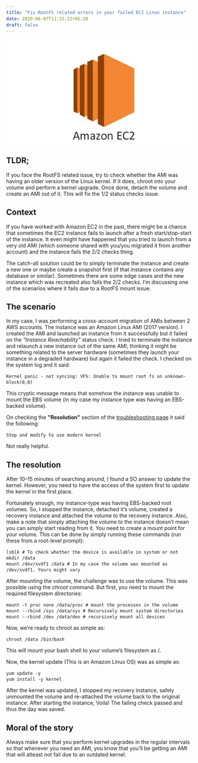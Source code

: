 ```yaml
---
title: "Fix RootFS related errors in your failed EC2 Linux instance"
date: 2020-06-07T11:25:22+05:30
draft: false
---
```


![Amazon EC2](/posts/fix-rootfs-ec2/ec2-front.jpeg)

## TLDR;

If you face the RootFS related issue, try to check whether the AMI was having an older version of the Linux kernel. If it does, chroot into your volume and perform a kernel upgrade. Once done, detach the volume and create an AMI out of it. This will fix the 1/2 status checks issue.

## Context

If you have worked with Amazon EC2 in the past, there might be a chance that sometimes the EC2 instance fails to launch after a fresh start/stop-start of the instance. It even might have happened that you tried to launch from a very old AMI (which someone shared with you/you migrated it from another account) and the instance fails the 2/2 checks thing.

The catch-all solution could be to simply terminate the instance and create a new one or maybe create a snapshot first (if that instance contains any database or similar). Sometimes there are some edge cases and the new instance which was recreated also fails the 2/2 checks. I’m discussing one of the scenarios where it fails due to a RootFS mount issue.

## The scenario

In my case, I was performing a cross-account migration of AMIs between 2 AWS accounts. The instance was an Amazon Linux AMI (2017 version). I created the AMI and launched an instance from it successfully but it failed on the _"Instance Reachability"_ status check. I tried to terminate the instance and relaunch a new instance out of the same AMI, thinking it might be something related to the server hardware (sometimes they launch your instance in a degraded hardware) but again it failed the check. I checked on the system log and it said:

```
Kernel panic - not syncing: VFS: Unable to mount root fs on unknown-block(0,0)
```

This cryptic message means that somehow the instance was unable to mount the EBS volume (in my case my instance type was having an EBS-backed volume).

On checking the **"Resolution"** section of the [troubleshooting page](https://docs.aws.amazon.com/AWSEC2/latest/UserGuide/TroubleshootingInstances.html#FilesystemKernel) it said the following:

```
Stop and modify to use modern kernel
```

Not really helpful.

## The resolution

After 10–15 minutes of searching around, I found a SO answer to update the kernel. However, you need to have the access of the system first to update the kernel in the first place.

Fortunately enough, my instance-type was having EBS-backed root volumes. So, I stopped the instance, detached it’s volume, created a recovery instance and attached the volume to the recovery instance. Also, make a note that simply attaching the volume to the instance doesn’t mean you can simply start reading from it. You need to create a mount point for your volume. This can be done by simply running these commands (run these from a root-level prompt):

```
lsblk # To check whether the device is available in system or not
mkdir /data
mount /dev/xvdf1 /data # In my case the volume was mounted as /dev/xvdf1. Yours might vary
```

After mounting the volume, the challenge was to use the volume. This was possible using the _chroot_ command. But first, you need to mount the required filesystem directories:

```
mount -t proc none /data/proc # mount the processes in the volume
mount --rbind /sys /data/sys # Recursively mount system directories
mount --rbind /dev /data/dev # recursively mount all devices
```

Now, we’re ready to chroot as simple as:

```
chroot /data /bin/bash
```

This will mount your bash shell to your volume’s filesystem as /.

Now, the kernel update (This is an Amazon Linux OS) was as simple as:

```
yum update -y
yum install -y kernel
```

After the kernel was updated, I stopped my recovery instance, safely unmounted the volume and re-attached the volume back to the original instance. After starting the instance, Voila! The failing check passed and thus the day was saved.

## Moral of the story

Always make sure that you perform kernel upgrades in the regular intervals so that whenever you need an AMI, you know that you’ll be getting an AMI that will atleast not fail due to an outdated kernel.